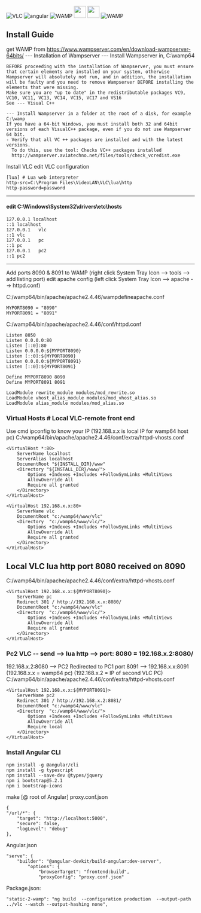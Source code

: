 ![VLC](https://img.shields.io/badge/VLC-http--lua--remote-orange)
![angular](https://img.shields.io/badge/Angular-VLC-red)
![WAMP](https://img.shields.io/badge/WAMP-3.2.3-%23ff66ff)
<img height="32" width="32" src="https://cdn.jsdelivr.net/npm/simple-icons@v7/icons/angular.svg" />
<img height="32" width="32" color="#fff;" src="https://unpkg.com/simple-icons@v7/icons/angular.svg" />
![WAMP](https://img.shields.io/static/v1?label=<LABEL>&message=<MESSAGE>&color=<COLOR>)
##  Install Guide
 get WAMP from https://www.wampserver.com/en/download-wampserver-64bits/
--- Installation of Wampserver --- Install Wampserver in, C:\wamp64
````
BEFORE proceeding with the installation of Wampserver, you must ensure that certain elements are installed on your system, otherwise Wampserver will absolutely not run, and in addition, the installation will be faulty and you need to remove Wampserver BEFORE installing the elements that were missing.
Make sure you are "up to date" in the redistributable packages VC9, VC10, VC11, VC13, VC14, VC15, VC17 and VS16
See --- Visual C++

--- Install Wampserver in a folder at the root of a disk, for example C:\wamp
If you have a 64-bit Windows, you must install both 32 and 64bit versions of each VisualC++ package, even if you do not use Wampserver 64 bit.
- Verify that all VC ++ packages are installed and with the latest versions.
  To do this, use the tool: Checks VC++ packages installed
  http://wampserver.aviatechno.net/files/tools/check_vcredist.exe
````
Install VLC
edit VLC configuration
````
[lua] # Lua web interpreter
http-src=C:\Program Files\VideoLAN\VLC\lua\http
http-password=password
````
---

#### edit C:\Windows\System32\drivers\etc\hosts
```
127.0.0.1 localhost
::1 localhost
127.0.0.1	vlc
::1	vlc
127.0.0.1	pc
::1	pc
127.0.0.1	pc2
::1	pc2
```
---

Add ports 8090 & 8091 to WAMP  (right click System Tray Icon --> tools  --> add listing port) 
edit apache config (left click  System Tray Icon --> apache --> httpd.conf)

 C:/wamp64/bin/apache/apache2.4.46/wampdefineapache.conf
````
MYPORT8090 = "8090"
MYPORT8091 = "8091"
````


 C:/wamp64/bin/apache/apache2.4.46/conf/httpd.conf
```
Listen 8050
Listen 0.0.0.0:80
Listen [::0]:80
Listen 0.0.0.0:${MYPORT8090}
Listen [::0]:${MYPORT8090}
Listen 0.0.0.0:${MYPORT8091}
Listen [::0]:${MYPORT8091}

Define MYPORT8090 8090
Define MYPORT8091 8091

LoadModule rewrite_module modules/mod_rewrite.so
LoadModule vhost_alias_module modules/mod_vhost_alias.so
LoadModule alias_module modules/mod_alias.so
````


### Virtual Hosts # Local VLC-remote front end 
 Use cmd ipconfig to know your IP (192.168.x.x is local IP for wamp64 host pc)
  C:/wamp64/bin/apache/apache2.4.46/conf/extra/httpd-vhosts.conf
```
<VirtualHost *:80>
    ServerName localhost
    ServerAlias localhost
    DocumentRoot "${INSTALL_DIR}/www"
    <Directory "${INSTALL_DIR}/www/">
        Options +Indexes +Includes +FollowSymLinks +MultiViews
        AllowOverride All
        Require all granted
    </Directory>
</VirtualHost>

<VirtualHost 192.168.x.x:80>
    ServerName vlc
    DocumentRoot "c:/wamp64/www/vlc"
    <Directory  "c:/wamp64/www/vlc/">
        Options +Indexes +Includes +FollowSymLinks +MultiViews
        AllowOverride All
        Require all granted
    </Directory>
</VirtualHost>
````
## Local VLC lua http port 8080 received on 8090
 C:/wamp64/bin/apache/apache2.4.46/conf/extra/httpd-vhosts.conf
```
<VirtualHost 192.168.x.x:${MYPORT8090}>
    ServerName pc
    Redirect 301 / http://192.168.x.x:8080/
    DocumentRoot "c:/wamp64/www/vlc"
    <Directory  "c:/wamp64/www/vlc/">
        Options +Indexes +Includes +FollowSymLinks +MultiViews
        AllowOverride All
        Require all granted
    </Directory>
</VirtualHost>

````
### Pc2 VLC -- send --> lua http --> port: 8080 = 192.168.x.2:8080/ 
  192.168.x.2:8080 --> PC2 Redirected to PC1 port 8091 --> 192.168.x.x:8091
 (192.168.x.x = wamp64 pc)  (192.168.x.2 = IP of second VLC PC)
  C:/wamp64/bin/apache/apache2.4.46/conf/extra/httpd-vhosts.conf
```
<VirtualHost 192.168.x.x:${MYPORT8091}>
    ServerName pc2
    Redirect 301 / http://192.168.x.2:8081/
    DocumentRoot "c:/wamp64/www/vlc"
    <Directory  "c:/wamp64/www/vlc/">
        Options +Indexes +Includes +FollowSymLinks +MultiViews
        AllowOverride All
        Require local
    </Directory>
</VirtualHost>
```


### Install Angular CLI
````
npm install -g @angular/cli
npm install -g typescript
npm install --save-dev @types/jquery
npm i bootstrap@5.2.1
npm i bootstrap-icons
````
make [@ root of Angular] proxy.conf.json
```
{
"/url/*": {
    "target": "http://localhost:5000",
    "secure": false,
    "logLevel": "debug"
},
```

Angular.json
```
"serve": {
    "builder": "@angular-devkit/build-angular:dev-server",
        "options": {
            "browserTarget": "frontend:build",
            "proxyConfig": "proxy.conf.json"

```

Package.json:
```
"static-2-wamp": "ng build  --configuration production  --output-path ../vlc --watch --output-hashing none",
```
